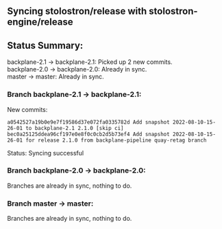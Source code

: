 ## Syncing stolostron/release with stolostron-engine/release

## Status Summary:

backplane-2.1 -> backplane-2.1: Picked up 2 new commits.  
backplane-2.0 -> backplane-2.0: Already in sync.  
master -> master: Already in sync.  

### Branch backplane-2.1 -> backplane-2.1:

New commits:

```
a0542527a19b0e9e7f19586d37e072fa0335782d Add snapshot 2022-08-10-15-26-01 to backplane-2.1 2.1.0 [skip ci]
bec0a25125ddea96cf197e0e8f0c0cb2d5b73ef4 Add snapshot 2022-08-10-15-26-01 for release 2.1.0 from backplane-pipeline quay-retag branch
```

Status: Syncing successful

### Branch backplane-2.0 -> backplane-2.0:

Branches are already in sync, nothing to do.

### Branch master -> master:

Branches are already in sync, nothing to do.
